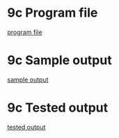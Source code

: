 # 9c Program file
[program file](program.png.jpg)

# 9c Sample output
[sample output](sampleoutput.png.jpg)

# 9c Tested output
[tested output](testedoutput.png.jpg)
